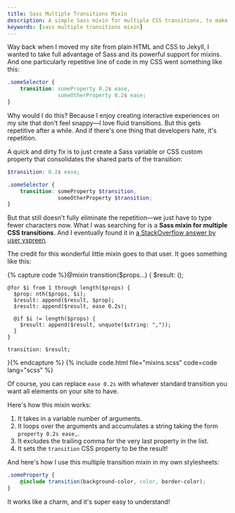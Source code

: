 ```yaml
---
title: Sass Multiple Transitions Mixin
description: A simple Sass mixin for multiple CSS transitions, to make your life easier.
keywords: [sass multiple transitions mixin]
---
```


Way back when I moved my site from plain HTML and CSS to Jekyll, I wanted to take full advantage of Sass and its powerful support for mixins. And one particularly repetitive line of code in my CSS went something like this:

```css
.someSelector {
    transition: someProperty 0.2s ease,
                someOtherProperty 0.2s ease;
}
```

Why would I do this? Because I enjoy creating interactive experiences on my site that don't feel snappy—I love fluid transitions. But this gets repetitive after a while. And if there's one thing that developers hate, it's repetition.

A quick and dirty fix is to just create a Sass variable or CSS custom property that consolidates the shared parts of the transition:

```scss
$transition: 0.2s ease;

.someSelector {
    transition: someProperty $transition,
                someOtherProperty $transition;
}
```

But that still doesn't fully eliminate the repetition—we just have to type fewer characters now. What I was searching for is a **Sass mixin for multiple CSS transitions**. And I eventually found it in [a StackOverflow answer by user yspreen](https://stackoverflow.com/a/49437769/5323344).

The credit for this wonderful little mixin goes to that user. It goes something like this:

{% capture code %}@mixin transition($props...) {
    $result: ();
  
    @for $i from 1 through length($props) {
      $prop: nth($props, $i);
      $result: append($result, $prop);
      $result: append($result, ease 0.2s);

      @if $i != length($props) {
        $result: append($result, unquote($string: ","));
      }
    }

    transition: $result;
}{% endcapture %}
{% include code.html file="mixins.scss" code=code lang="scss" %}

Of course, you can replace `ease 0.2s` with whatever standard transition you want all elements on your site to have.

Here's how this mixin works:

1. It takes in a variable number of arguments.
2. It loops over the arguments and accumulates a string taking the form `property 0.2s ease,`.
3. It excludes the trailing comma for the very last property in the list.
4. It sets the `transition` CSS property to be the result!

And here's how I use this multiple transition mixin in my own stylesheets:

```scss
.someProperty {
    @include transition(background-color, color, border-color);
}
```

It works like a charm, and it's super easy to understand!